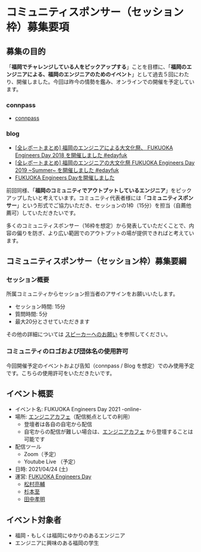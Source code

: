 # コミュニティスポンサー（セッション枠）募集要項

## 募集の目的

「**福岡でチャレンジしている人をピックアップする**」ことを目標に、「**福岡のエンジニアによる、福岡のエンジニアのためのイベント**」として過去５回にわたり、開催しました。今回は昨今の情勢を鑑み、オンラインでの開催を予定しています。

### connpass

- [connpass](https://engineers-day.connpass.com/)

### blog
- [[全レポートまとめ] 福岡のエンジニアによる大文化祭、 FUKUOKA Engineers Day 2018 を開催しました #edayfuk](https://dev.classmethod.jp/study_meeting/fukuoka-engineers-day-2018-all-sessions/)
- [[全レポートまとめ] 福岡のエンジニアの大文化祭 FUKUOKA Engineers Day 2019 ~Summer~ を開催しました #edayfuk](https://dev.classmethod.jp/articles/edayfuk2019-allreport/)
- [FUKUOKA Engineers Dayを開催しました](https://matcu.hatenablog.com/entry/2019/07/21/213520)

前回同様、「**福岡のコミュニティでアウトプットしているエンジニア**」をピックアップしたいと考えています。コミュニティ代表者様には「**コミュニティスポンサー**」という形式でご協力いただき、セッションの1枠（15分）を担当（自薦他薦可）していただきたいです。

多くのコミュニティスポンサー（16枠を想定）から発表していただくことで、内容の偏りを防ぎ、より広い範囲でのアウトプットの場が提供できればと考えています。

## コミュニティスポンサー（セッション枠）募集要綱

### セッション概要

所属コミュニティからセッション担当者のアサインをお願いいたします。

- セッション時間: 15分
- 質問時間: 5分
- 最大20分とさせていただきます

その他の詳細については [スピーカーへのお願い](https://github.com/kongmingstrap/FUKUOKA-Engineers-Day-2021-online/blob/main/for_speakers.md) を参照してください。

### コミュニティのロゴおよび団体名の使用許可

今回開催予定のイベントおよび告知（connpass / Blog を想定）でのみ使用予定です。こちらの使用許可をいただきたいです。

## イベント概要

- イベント名: FUKUOKA Engineers Day 2021 -online-
- 場所: [エンジニアカフェ](https://engineercafe.jp/ja/)（配信拠点としての利用）
  - 登壇者は各自の自宅から配信
  - 自宅からの配信が難しい場合は、[エンジニアカフェ](https://engineercafe.jp/ja/) から登壇することは可能です
- 配信ツール
  - Zoom（予定）
  - Youtube Live （予定）
- 日時: 2021/04/24 (土)
- 運営: [FUKUOKA Engineers Day](https://engineers-day.connpass.com/)
  - [松村亮輔](https://connpass.com/user/ryosuke_matsumura/)
  - [杉本至](https://connpass.com/user/itaru_sugimoto/)
  - [田中孝明](https://connpass.com/user/kongmingtrap/)

## イベント対象者

- 福岡・もしくは福岡にゆかりのあるエンジニア
- エンジニアに興味のある福岡の学生
